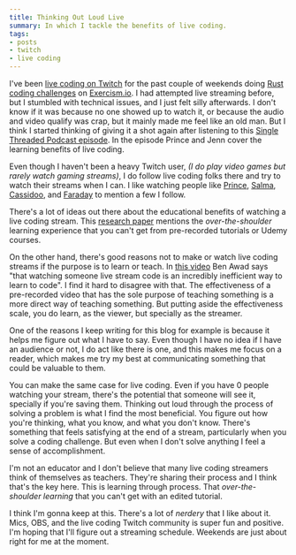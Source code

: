 ```yaml
---
title: Thinking Out Loud Live
summary: In which I tackle the benefits of live coding.
tags:
- posts
- twitch
- live coding
---
```

I've been [live coding on Twitch](https://www.twitch.tv/hashheap) for the past couple of weekends doing [Rust coding challenges](https://exercism.org/tracks/rust) on [Exercism.io](https://exercism.org/dashboard). I had attempted live streaming before, but I stumbled with technical issues, and I just felt silly afterwards. I don't know if it was because no one showed up to watch it, or because the audio and video qualify was crap, but it mainly made me feel like an old man. But I think I started thinking of giving it a shot again after listening to this [Single Threaded Podcast episode](https://anchor.fm/single-threaded/episodes/Prince-Wilson-on-Learning-through-Live-Coding-e1du951). In the episode Prince and Jenn cover the learning benefits of live coding.

Even though I haven't been a heavy Twitch user, *(I do play video games but rarely watch gaming streams)*, I do follow live coding folks there and try to watch their streams when I can. I like watching people like [Prince](https://www.twitch.tv/maxcellw), [Salma](https://www.twitch.tv/whitep4nth3r/about), [Cassidoo](https://www.twitch.tv/cassidoo), and [Faraday](https://www.twitch.tv/faradayacademy) to mention a few I follow.

There's a lot of ideas out there about the educational benefits of watching a live coding stream. This [research paper](https://arxiv.org/pdf/2010.15015.pdf) mentions the *over-the-shoulder* learning experience that you can't get from pre-recorded tutorials or Udemy courses.

On the other hand, there's good reasons not to make or watch live coding streams if the purpose is to learn or teach. In [this video](https://www.youtube.com/watch?v=QGlCjVG-Hyc) Ben Awad says "that watching someone live stream code is an incredibly inefficient way to learn to code". I find it hard to disagree with that. The effectiveness of a pre-recorded video that has the sole purpose of teaching something is a more direct way of teaching something. But putting aside the effectiveness scale, you do learn, as the viewer, but specially as the streamer.

One of the reasons I keep writing for this blog for example is because it helps me figure out what I have to say. Even though I have no idea if I have an audience or not, I do act like there is one, and this makes me focus on a reader, which makes me try my best at communicating something that could be valuable to them.

You can make the same case for live coding. Even if you have 0 people watching your stream, there's the potential that someone will see it, specially if you're saving them. Thinking out loud through the process of solving a problem is what I find the most beneficial. You figure out how you're thinking, what you know, and what you don't know. There's something that feels satisfying at the end of a stream, particularly when you solve a coding challenge. But even when I don't solve anything I feel a sense of accomplishment.

I'm not an educator and I don't believe that many live coding streamers think of themselves as teachers. They're sharing their process and I think that's the key here. This is learning through process. That *over-the-shoulder learning* that you can't get with an edited tutorial.


I think I'm gonna keep at this. There's a lot of *nerdery* that I like about it. Mics, OBS, and the live coding Twitch community is super fun and positive. I'm hoping that I'll figure out a streaming schedule. Weekends are just about right for me at the moment.

